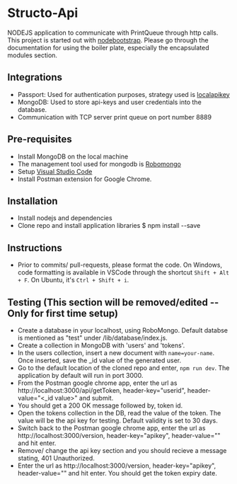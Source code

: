 # Structo-Api
NODEJS application to communicate with PrintQueue through http calls. This project is started out with [nodebootstrap](http://nodebootstrap.io/). 
Please go through the documentation for using the boiler plate, especially the encapsulated modules section.

## Integrations
* Passport: Used for authentication purposes, strategy used is [localapikey](https://www.npmjs.com/package/passport-localapikey-update)
* MongoDB: Used to store api-keys and user credentials into the database.
* Communication with TCP server print queue on port number 8889

## Pre-requisites
* Install MongoDB on the local machine
* The management tool used for mongodb is [Robomongo](https://robomongo.org/)
* Setup [Visual Studio Code](https://code.visualstudio.com/) 
* Install Postman extension for Google Chrome. 

## Installation
* Install nodejs and dependencies
* Clone repo and install application libraries
    $ npm install --save 
    
## Instructions
* Prior to commits/ pull-requests, please format the code. 
On Windows, code formatting is available in VSCode through the shortcut `Shift + Alt + F`.
On Ubuntu, it's `Ctrl + Shift + i`.
    
## Testing (This section will be removed/edited -- Only for first time setup)
* Create a database in your localhost, using RoboMongo. Default databse is mentioned as "test" under /lib/database/index.js.
* Create a collection in MongoDB with 'users' and 'tokens'.
* In the users collection, insert a new document with ```name=your-name```. Once inserted, save the _id value of the generated user.
* Go to the default location of the cloned repo and enter, ```npm run dev```. The application by default will run in port 3000.
* From the Postman google chrome app, enter the url as http://localhost:3000/api/getToken, header-key="userid", header-value="<_id value>" and submit.
* You should get a 200 OK message followed by, token id. 
* Open the tokens collection in the DB, read the value of the token. The value will be the api key for testing. Default validity is set to 30 days.
* Switch back to the Postman google chrome app, enter the url as http://localhost:3000/version, header-key="apikey", header-value="<token value>" and hit enter.
* Remove/ change the api key section and you should recieve a message stating, 401 Unauthorized.
* Enter the url as http://localhost:3000/version, header-key="apikey", header-value="<token value>" and hit enter. You should get the token expiry date. 